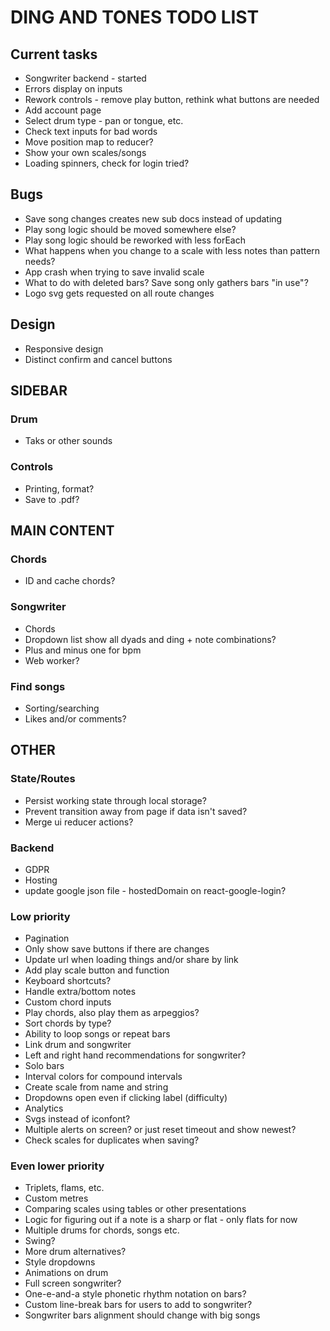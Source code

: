 # DING AND TONES TODO LIST

## Current tasks

* Songwriter backend - started
* Errors display on inputs
* Rework controls - remove play button, rethink what buttons are needed
* Add account page
* Select drum type - pan or tongue, etc.
* Check text inputs for bad words
* Move position map to reducer?
* Show your own scales/songs
* Loading spinners, check for login tried?

## Bugs

* Save song changes creates new sub docs instead of updating
* Play song logic should be moved somewhere else?
* Play song logic should be reworked with less forEach
* What happens when you change to a scale with less notes than pattern needs?
* App crash when trying to save invalid scale
* What to do with deleted bars? Save song only gathers bars "in use"?
* Logo svg gets requested on all route changes

## Design

* Responsive design
* Distinct confirm and cancel buttons

## SIDEBAR

### Drum

* Taks or other sounds

### Controls

* Printing, format?
* Save to .pdf?

## MAIN CONTENT

### Chords

* ID and cache chords?

### Songwriter

* Chords
* Dropdown list show all dyads and ding + note combinations?
* Plus and minus one for bpm
* Web worker?

### Find songs

* Sorting/searching
* Likes and/or comments?

## OTHER

### State/Routes

* Persist working state through local storage?
* Prevent transition away from page if data isn't saved?
* Merge ui reducer actions?

### Backend

* GDPR
* Hosting
* update google json file - hostedDomain on react-google-login?

### Low priority

* Pagination
* Only show save buttons if there are changes
* Update url when loading things and/or share by link
* Add play scale button and function
* Keyboard shortcuts?
* Handle extra/bottom notes
* Custom chord inputs
* Play chords, also play them as arpeggios?
* Sort chords by type?
* Ability to loop songs or repeat bars
* Link drum and songwriter
* Left and right hand recommendations for songwriter?
* Solo bars
* Interval colors for compound intervals
* Create scale from name and string
* Dropdowns open even if clicking label (difficulty)
* Analytics
* Svgs instead of iconfont?
* Multiple alerts on screen? or just reset timeout and show newest?
* Check scales for duplicates when saving?

### Even lower priority

* Triplets, flams, etc.
* Custom metres
* Comparing scales using tables or other presentations
* Logic for figuring out if a note is a sharp or flat - only flats for now
* Multiple drums for chords, songs etc.
* Swing?
* More drum alternatives?
* Style dropdowns
* Animations on drum
* Full screen songwriter?
* One-e-and-a style phonetic rhythm notation on bars?
* Custom line-break bars for users to add to songwriter?
* Songwriter bars alignment should change with big songs

